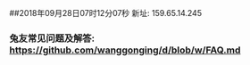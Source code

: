 ##2018年09月28日07时12分07秒 新址: 159.65.14.245
### 兔友常见问题及解答: https://github.com/wanggonging/d/blob/w/FAQ.md

